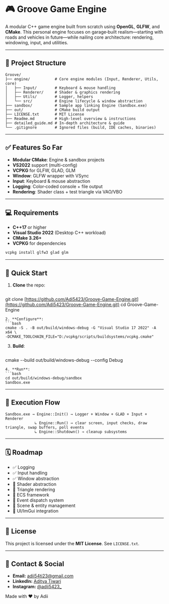 ﻿# 🎮 Groove Game Engine

A modular C++ game engine built from scratch using **OpenGL**, **GLFW**, and **CMake**. This personal engine focuses on garage‑built realism—starting with roads and vehicles in future—while nailing core architecture: rendering, windowing, input, and utilities.

---

## 🚧 Project Structure

```
Groove/
├── engine/           # Core engine modules (Input, Renderer, Utils, core)
│   ├── Input/        # Keyboard & mouse handling
│   ├── Renderer/     # Shader & graphics rendering
│   ├── Utils/        # Logger, helpers
│   └── src/          # Engine lifecycle & window abstraction
├── sandbox/          # Sample app linking Engine (Sandbox.exe)
├── out/              # CMake build output
├── LICENSE.txt       # MIT License
├── Readme.md         # High‑level overview & instructions
├── detailed_guide.md # In‑depth architecture & guide
└── .gitignore        # Ignored files (build, IDE caches, binaries)
```

---

## ✅ Features So Far

* **Modular CMake**: Engine & sandbox projects
* **VS2022** support (multi-config)
* **VCPKG** for GLFW, GLAD, GLM
* **Window**: GLFW wrapper with VSync
* **Input**: Keyboard & mouse abstraction
* **Logging**: Color‑coded console + file output
* **Rendering**: Shader class + test triangle via VAO/VBO

---

## 💻 Requirements

* **C++17** or higher
* **Visual Studio 2022** (Desktop C++ workload)
* **CMake 3.26+**
* **VCPKG** for dependencies

```bash
vcpkg install glfw3 glad glm
```

---

## 💠 Quick Start

1. **Clone** the repo:

   ```bash
   ```

git clone [https://github.com/Adi5423/Groove-Game-Engine.git](https://github.com/Adi5423/Groove-Game-Engine.git)
cd Groove-Game-Engine

````
2. **Configure**:
```bash
cmake -S . -B out/build/windows-debug -G "Visual Studio 17 2022" -A x64 \
-DCMAKE_TOOLCHAIN_FILE="D:/vcpkg/scripts/buildsystems/vcpkg.cmake"
````

3. **Build**:

   ```bash
   ```

cmake --build out/build/windows-debug --config Debug

````
4. **Run**:
```bash
cd out/build/windows-debug/sandbox
Sandbox.exe
````

---

## 🔁 Execution Flow

```
Sandbox.exe → Engine::Init() → Logger + Window + GLAD + Input + Renderer
             ↳ Engine::Run() → clear screen, input checks, draw triangle, swap buffers, poll events
             ↳ Engine::Shutdown() → cleanup subsystems
```

---

## 🗓️ Roadmap

* ✅ Logging
* ✅ Input handling
* ✅ Window abstraction
* 🔲 Shader abstraction
* 🔲 Triangle rendering
* 🔲 ECS framework
* 🔲 Event dispatch system
* 🔲 Scene & entity management
* 🔲 UI/ImGui integration

---

## 📜 License

This project is licensed under the **MIT License**. See `LICENSE.txt`.

---

## 📌 Contact & Social

* **Email:** [adii54ti23@gmail.com](mailto:adii54ti23@gmail.com)
* **LinkedIn:** [Aditya Tiwari](https://www.linkedin.com/in/aditya-tiwari-141731329/)
* **Instagram:** [@adii5423\_](https://www.instagram.com/adii5423_)

Made with ❤️ by Adii
